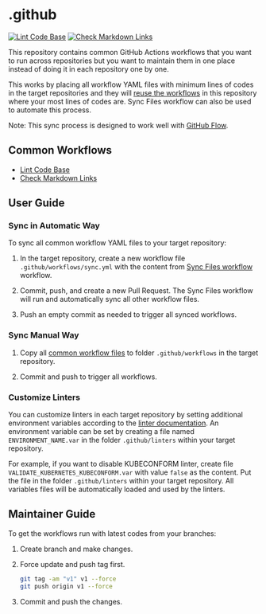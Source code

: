 # .github

[![Lint Code Base](https://github.com/pacroy/.github/actions/workflows/linter.yml/badge.svg)](https://github.com/pacroy/.github/actions/workflows/linter.yml) [![Check Markdown Links](https://github.com/pacroy/.github/actions/workflows/mdlink.yml/badge.svg)](https://github.com/pacroy/.github/actions/workflows/mdlink.yml)

This repository contains common GitHub Actions workflows that you want to run across repositories but you want to maintain them in one place instead of doing it in each repository one by one.

This works by placing all workflow YAML files with minimum lines of codes in the target repositories and they will [reuse the workflows](https://docs.github.com/en/actions/using-workflows/reusing-workflows) in this repository where your most lines of codes are. Sync Files workflow can also be used to automate this process.

Note: This sync process is designed to work well with [GitHub Flow](https://docs.github.com/en/get-started/quickstart/github-flow).

## Common Workflows

- [Lint Code Base](.github/workflows/linter.yml)
- [Check Markdown Links](.github/workflows/mdlink.yml)

## User Guide

### Sync in Automatic Way

To sync all common workflow YAML files to your target repository:

1. In the target repository, create a new workflow file `.github/workflows/sync.yml` with the content from [Sync Files workflow](.github/workflows/sync.yml) workflow.

2. Commit, push, and create a new Pull Request. The Sync Files workflow will run and automatically sync all other workflow files.

3. Push an empty commit as needed to trigger all synced workflows.

### Sync Manual Way

1. Copy all [common workflow files](#common-workflows) to folder `.github/workflows` in the target repository.

2. Commit and push to trigger all workflows.

### Customize Linters

You can customize linters in each target repository by setting additional environment variables according to the [linter documentation](https://github.com/super-linter/super-linter/blob/main/README.md). An environment variable can be set by creating a file named `ENVIRONMENT_NAME.var` in the folder `.github/linters` within your target repository.

For example, if you want to disable KUBECONFORM linter, create file `VALIDATE_KUBERNETES_KUBECONFORM.var` with value `false` as the content. Put the file in the folder `.github/linters` within your target repository. All variables files will be automatically loaded and used by the linters.

## Maintainer Guide

To get the workflows run with latest codes from your branches:

1. Create branch and make changes.

2. Force update and push tag first.

    ```sh
    git tag -am "v1" v1 --force
    git push origin v1 --force
    ```

3. Commit and push the changes.
